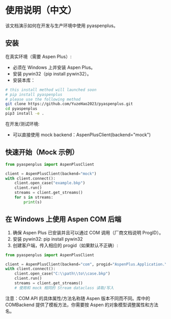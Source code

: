 # 使用说明（中文）

该文档演示如何在开发与生产环境中使用 pyaspenplus。

## 安装

在真实环境（需要 Aspen Plus）:
- 必须在 Windows 上并安装 Aspen Plus。
- 安装 pywin32（pip install pywin32）。
- 安装本库：
```bash
# this install method will launched soon
# pip install pyaspenplus
# please use the following method
git clone https://github.com/YuzeHao2023/pyaspenplus.git
cd pyaspenplus
pip3 install -e .
```
在开发/测试环境:
- 可以直接使用 mock backend：AspenPlusClient(backend="mock")

## 快速开始（Mock 示例）

```python
from pyaspenplus import AspenPlusClient

client = AspenPlusClient(backend="mock")
with client.connect():
    client.open_case("example.bkp")
    client.run()
    streams = client.get_streams()
    for s in streams:
        print(s)
```

## 在 Windows 上使用 Aspen COM 后端

1. 确保 Aspen Plus 已安装并且可以通过 COM 调用（厂商文档说明 ProgID）。
2. 安装 pywin32: pip install pywin32
3. 创建客户端，传入相应的 progid（如果默认不正确）:

```python
from pyaspenplus import AspenPlusClient

client = AspenPlusClient(backend="com", progid="AspenPlus.Application.YourVersion")
with client.connect():
    client.open_case("C:\\path\\to\\case.bkp")
    client.run()
    streams = client.get_streams()
    # 使用和 mock 相同的 Stream dataclass 读取/写入
```

注意：COM API 的具体属性/方法名称随 Aspen 版本不同而不同。库中的 COMBackend 提供了模板方法，你需要按 Aspen 的对象模型调整属性和方法名。
